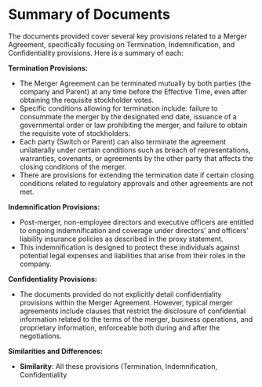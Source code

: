 # Summary of Documents

The documents provided cover several key provisions related to a Merger Agreement, specifically focusing on Termination, Indemnification, and Confidentiality provisions. Here is a summary of each:

**Termination Provisions:**
- The Merger Agreement can be terminated mutually by both parties (the company and Parent) at any time before the Effective Time, even after obtaining the requisite stockholder votes.
- Specific conditions allowing for termination include: failure to consummate the merger by the designated end date, issuance of a governmental order or law prohibiting the merger, and failure to obtain the requisite vote of stockholders.
- Each party (Switch or Parent) can also terminate the agreement unilaterally under certain conditions such as breach of representations, warranties, covenants, or agreements by the other party that affects the closing conditions of the merger.
- There are provisions for extending the termination date if certain closing conditions related to regulatory approvals and other agreements are not met.

**Indemnification Provisions:**
- Post-merger, non-employee directors and executive officers are entitled to ongoing indemnification and coverage under directors’ and officers’ liability insurance policies as described in the proxy statement.
- This indemnification is designed to protect these individuals against potential legal expenses and liabilities that arise from their roles in the company.

**Confidentiality Provisions:**
- The documents provided do not explicitly detail confidentiality provisions within the Merger Agreement. However, typical merger agreements include clauses that restrict the disclosure of confidential information related to the terms of the merger, business operations, and proprietary information, enforceable both during and after the negotiations.

**Similarities and Differences:**
- **Similarity**: All these provisions (Termination, Indemnification, Confidentiality